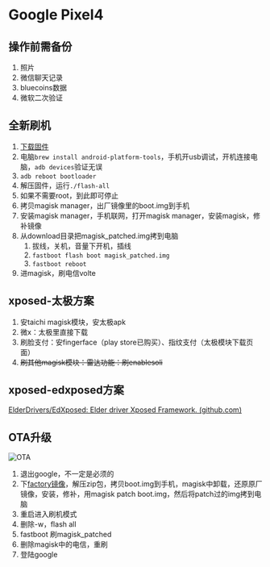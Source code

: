 # Google Pixel4

## 操作前需备份

1. 照片
2. 微信聊天记录
3. bluecoins数据
4. 微软二次验证

## 全新刷机

1. [下载固件](https://developers.google.com/android/images#flame)
1. 电脑`brew install android-platform-tools`，手机开usb调试，开机连接电脑，`adb devices`验证无误
1. `adb reboot bootloader`
3. 解压固件，运行`./flash-all`
3. 如果不需要root，到此即可停止
4. 拷贝magisk manager，出厂镜像里的boot.img到手机
5. 安装magisk manager，手机联网，打开magisk manager，安装magisk，修补镜像
6. 从download目录把magisk_patched.img拷到电脑
   1. 拔线，关机，音量下开机，插线
   2. `fastboot flash boot magisk_patched.img`
   3. `fastboot reboot`
7. 进magisk，刷电信volte

## xposed-太极方案

1. 安taichi magisk模块，安太极apk
2. 微x：太极里直接下载
3. 刷脸支付：安fingerface（play store已购买）、指纹支付（太极模块下载页面）
4. ~~刷其他magisk模块：雷达功能：刷enablesoli~~

## xposed-edxposed方案

[ElderDrivers/EdXposed: Elder driver Xposed Framework. (github.com)](https://github.com/ElderDrivers/EdXposed)

## OTA升级

![OTA](https://cdn.wubw.fun/typora/210629-113611-OTA.jpg)

1. 退出google，不一定是必须的
2. 下[factory镜像](https://developers.google.com/android/images#flame)，解压zip包，拷贝boot.img到手机，magisk中卸载，还原原厂镜像，安装，修补，用magisk patch boot.img，然后将patch过的img拷到电脑
3. 重启进入刷机模式
4. 删除-w，flash all
5. fastboot 刷magisk_patched
6. 删除magisk中的电信，重刷
7. 登陆google
